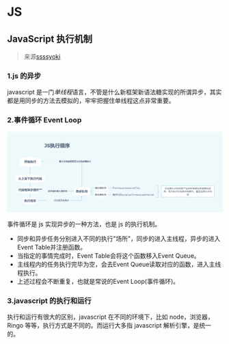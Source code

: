 # JS

## JavaScript 执行机制

> 来源[ssssyoki](https://juejin.im/post/59e85eebf265da430d571f89)

### 1.js 的异步

javascript 是一门<em>单线程</em>语言，不管是什么新框架新语法糖实现的所谓异步，其实都是用同步的方法去模拟的，牢牢把握住单线程这点非常重要。

### 2.事件循环 Event Loop
![Event Loop脑图](../assets/eventLoop.png)

事件循环是 js 实现异步的一种方法，也是 js 的执行机制。
- 同步和异步任务分别进入不同的执行"场所"，同步的进入主线程，异步的进入Event Table并注册函数。
- 当指定的事情完成时，Event Table会将这个函数移入Event Queue。
- 主线程内的任务执行完毕为空，会去Event Queue读取对应的函数，进入主线程执行。
- 上述过程会不断重复，也就是常说的Event Loop(事件循环)。


### 3.javascript 的执行和运行

执行和运行有很大的区别，javascript 在不同的环境下，比如 node，浏览器，Ringo 等等，执行方式是不同的。而运行大多指 javascript 解析引擎，是统一的。
